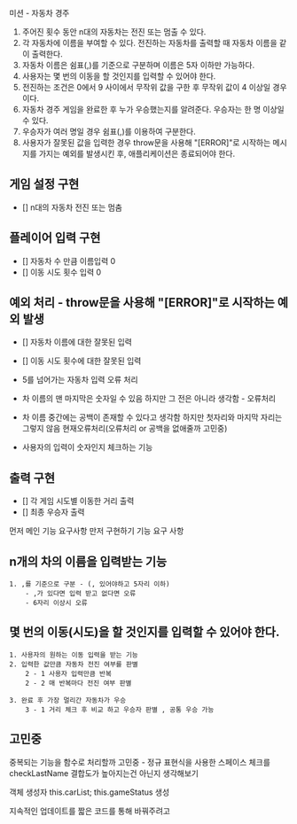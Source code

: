 미션 - 자동차 경주


1. 주어진 횟수 동안 n대의 자동차는 전진 또는 멈출 수 있다.
2. 각 자동차에 이름을 부여할 수 있다. 전진하는 자동차를 출력할 때 자동차 이름을 같이 출력한다.
3. 자동차 이름은 쉼표(,)를 기준으로 구분하며 이름은 5자 이하만 가능하다.
4. 사용자는 몇 번의 이동을 할 것인지를 입력할 수 있어야 한다.
5. 전진하는 조건은 0에서 9 사이에서 무작위 값을 구한 후 무작위 값이 4 이상일 경우이다.
6. 자동차 경주 게임을 완료한 후 누가 우승했는지를 알려준다. 우승자는 한 명 이상일 수 있다.
7. 우승자가 여러 명일 경우 쉼표(,)를 이용하여 구분한다.
8. 사용자가 잘못된 값을 입력한 경우 throw문을 사용해 "[ERROR]"로 시작하는 메시지를 가지는 예외를 발생시킨 후, 애플리케이션은 종료되어야 한다.


## 게임 설정 구현
- [] n대의 자동차 전진 또는 멈춤


## 플레이어 입력 구현
- [] 자동차 수 만큼 이름입력 0
- [] 이동 시도 횟수 입력 0 


## 예외 처리 - throw문을 사용해 "[ERROR]"로 시작하는 예외 발생
- [] 자동차 이름에 대한 잘못된 입력
- [] 이동 시도 횟수에 대한 잘못된 입력

- 5를 넘어가는 자동차 입력 오류 처리
- 차 이름의 맨 마지막은 숫자일 수 있음 하지만 그 전은 아니라 생각함 - 오류처리
- 차 이름 중간에는 공백이 존재할 수 있다고 생각함 하지만 첫자리와 마지막 자리는 그렇지 않음 현재오류처리(오류처리 or 공백을 없애줄까 고민중)
- 사용자의 입력이 숫자인지 체크하는 기능


## 출력 구현
- [] 각 게임 시도별 이동한 거리 출력
- [] 최종 우승자 출력

먼저 메인 기능 요구사항 만저 구현하기
기능 요구 사항


## n개의 차의 이름을 입력받는 기능
    1. ,를 기준으로 구분 - (, 있어야하고 5자리 이하)
        - ,가 있다면 입력 받고 없다면 오류
        - 6자리 이상시 오류


## 몇 번의 이동(시도)을 할 것인지를 입력할 수 있어야 한다.
    1. 사용자의 원하는 이동 입력을 받는 기능
    2. 입력한 값만큼 자동차 전진 여부를 판별 
        2 - 1 사용자 입력만큼 반복
        2 - 2 매 반복마다 전진 여부 판별

    3. 완료 후 가장 멀리간 자동차가 우승
        3 - 1 거리 체크 후 비교 하고 우승자 판별 , 공통 우승 가능


## 고민중
중복되는 기능을 함수로 처리할까 고민중 - 정규 표현식을 사용한 스페이스 체크를 checkLastName 결합도가 높아지는건 아닌지 생각해보기

객체 생성자 
this.carList;
this.gameStatus 생성

지속적인 업데이트를 짧은 코드를 통해 바꿔주려고